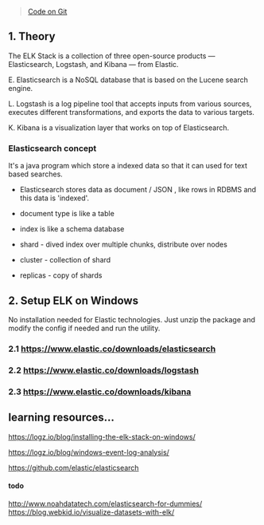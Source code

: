 > [Code on Git](https://github.com/vivek-bombatkar/ELK-Stack)


## 1. Theory
The ELK Stack is a collection of three open-source products — Elasticsearch, Logstash, and Kibana — from Elastic. 

E. Elasticsearch is a NoSQL database that is based on the Lucene search engine. 

L. Logstash is a log pipeline tool that accepts inputs from various sources, executes different transformations, and exports the data to various targets. 

K. Kibana is a visualization layer that works on top of Elasticsearch.


### Elasticsearch concept 

It's a java program which store a indexed data so that it can used for text based searches. 

- Elasticsearch stores data as document / JSON , like rows in RDBMS and this data is 'indexed'.

- document type  is like a table

- index is like a schema database

- shard - dived index over multiple chunks, distribute over nodes

- cluster - collection of shard

- replicas - copy of shards


## 2. Setup ELK on Windows 
No installation needed for Elastic technologies. Just unzip the package and modify the config if needed and run the utility.

### 2.1 https://www.elastic.co/downloads/elasticsearch 

### 2.2 https://www.elastic.co/downloads/logstash

### 2.3 https://www.elastic.co/downloads/kibana


## learning resources...

https://logz.io/blog/installing-the-elk-stack-on-windows/

https://logz.io/blog/windows-event-log-analysis/

https://github.com/elastic/elasticsearch


#### todo
http://www.noahdatatech.com/elasticsearch-for-dummies/
https://blog.webkid.io/visualize-datasets-with-elk/


